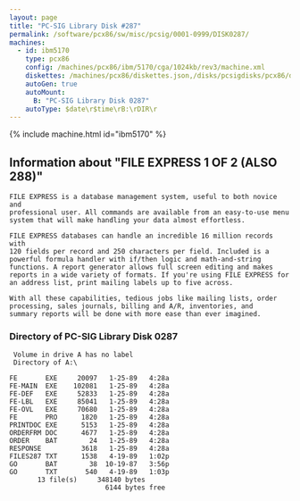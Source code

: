 ```yaml
---
layout: page
title: "PC-SIG Library Disk #287"
permalink: /software/pcx86/sw/misc/pcsig/0001-0999/DISK0287/
machines:
  - id: ibm5170
    type: pcx86
    config: /machines/pcx86/ibm/5170/cga/1024kb/rev3/machine.xml
    diskettes: /machines/pcx86/diskettes.json,/disks/pcsigdisks/pcx86/diskettes.json
    autoGen: true
    autoMount:
      B: "PC-SIG Library Disk 0287"
    autoType: $date\r$time\rB:\rDIR\r
---
```


{% include machine.html id="ibm5170" %}

## Information about "FILE EXPRESS 1 OF 2 (ALSO 288)"

    FILE EXPRESS is a database management system, useful to both novice and
    professional user. All commands are available from an easy-to-use menu
    system that will make handling your data almost effortless.
    
    FILE EXPRESS databases can handle an incredible 16 million records with
    120 fields per record and 250 characters per field. Included is a
    powerful formula handler with if/then logic and math-and-string
    functions. A report generator allows full screen editing and makes
    reports in a wide variety of formats. If you're using FILE EXPRESS for
    an address list, print mailing labels up to five across.
    
    With all these capabilities, tedious jobs like mailing lists, order
    processing, sales journals, billing and A/R, inventories, and
    summary reports will be done with more ease than ever imagined.

### Directory of PC-SIG Library Disk 0287

     Volume in drive A has no label
     Directory of A:\

    FE       EXE     20097   1-25-89   4:28a
    FE-MAIN  EXE    102081   1-25-89   4:28a
    FE-DEF   EXE     52833   1-25-89   4:28a
    FE-LBL   EXE     85041   1-25-89   4:28a
    FE-OVL   EXE     70680   1-25-89   4:28a
    FE       PRO      1820   1-25-89   4:28a
    PRINTDOC EXE      5153   1-25-89   4:28a
    ORDERFRM DOC      4677   1-25-89   4:28a
    ORDER    BAT        24   1-25-89   4:28a
    RESPONSE          3618   1-25-89   4:28a
    FILES287 TXT      1538   4-19-89   1:02p
    GO       BAT        38  10-19-87   3:56p
    GO       TXT       540   4-19-89   1:03p
           13 file(s)     348140 bytes
                            6144 bytes free
